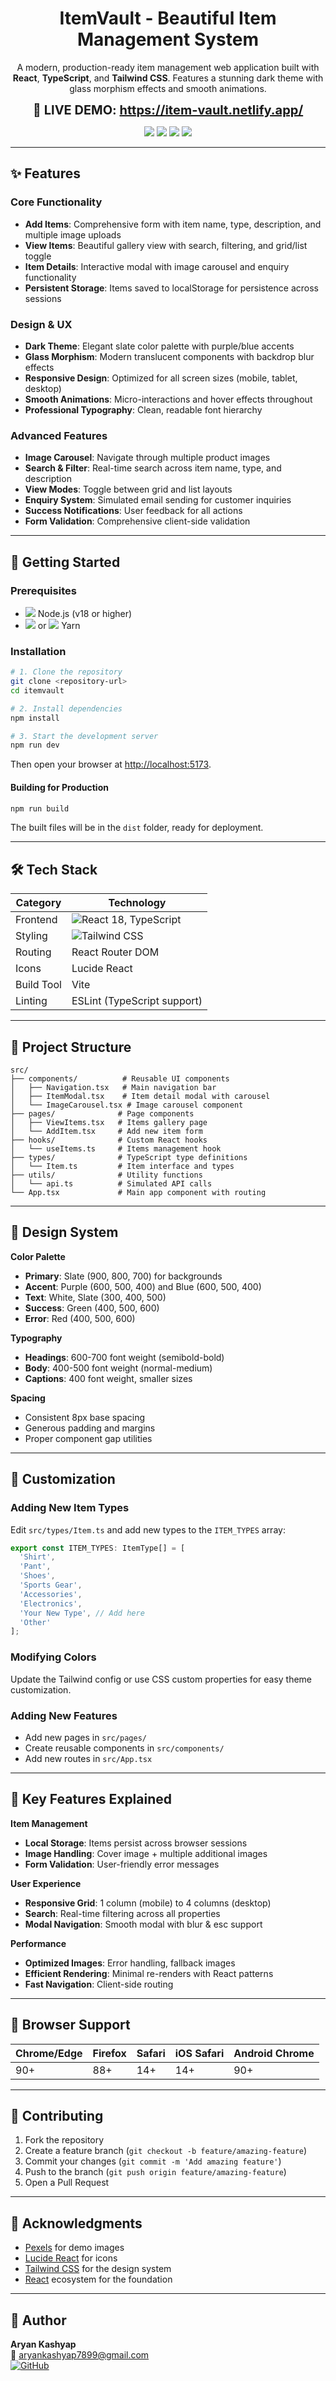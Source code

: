 <h1 align="center">ItemVault - Beautiful Item Management System</h1>
<p align="center">A modern, production-ready item management web application built with <strong>React</strong>, <strong>TypeScript</strong>, and <strong>Tailwind CSS</strong>. Features a stunning dark theme with glass morphism effects and smooth animations.</p>


<p align="center">
  <strong style="font-size:1.25rem;">
    🚀 LIVE DEMO: <a href="https://item-vault.netlify.app/" target="_blank"><b>https://item-vault.netlify.app/</b></a>
  </strong>
</p>

<p align="center">
  <img src="https://img.shields.io/badge/React-18-blue?logo=react&logoColor=white" />
  <img src="https://img.shields.io/badge/TypeScript-4.x-blue?logo=typescript&logoColor=white" />
  <img src="https://img.shields.io/badge/TailwindCSS-3.x-38bdf8?logo=tailwindcss&logoColor=white" />
  <img src="https://img.shields.io/badge/Vite-4.x-646cff?logo=vite&logoColor=white" />
</p>

---

## ✨ Features

### Core Functionality

- <b>Add Items</b>: Comprehensive form with item name, type, description, and multiple image uploads
- <b>View Items</b>: Beautiful gallery view with search, filtering, and grid/list toggle
- <b>Item Details</b>: Interactive modal with image carousel and enquiry functionality
- <b>Persistent Storage</b>: Items saved to localStorage for persistence across sessions

### Design & UX

- <b>Dark Theme</b>: Elegant slate color palette with purple/blue accents
- <b>Glass Morphism</b>: Modern translucent components with backdrop blur effects
- <b>Responsive Design</b>: Optimized for all screen sizes (mobile, tablet, desktop)
- <b>Smooth Animations</b>: Micro-interactions and hover effects throughout
- <b>Professional Typography</b>: Clean, readable font hierarchy

### Advanced Features

- <b>Image Carousel</b>: Navigate through multiple product images
- <b>Search & Filter</b>: Real-time search across item name, type, and description
- <b>View Modes</b>: Toggle between grid and list layouts
- <b>Enquiry System</b>: Simulated email sending for customer inquiries
- <b>Success Notifications</b>: User feedback for all actions
- <b>Form Validation</b>: Comprehensive client-side validation

---

## 🚀 Getting Started

### Prerequisites

- <img src="https://img.shields.io/badge/Node.js-v18+-339933?logo=node.js&logoColor=white" /> Node.js (v18 or higher)
- <img src="https://img.shields.io/badge/npm-v9+-CB3837?logo=npm&logoColor=white" /> or <img src="https://img.shields.io/badge/yarn-1.x-2C8EBB?logo=yarn&logoColor=white" /> Yarn

### Installation

```bash
# 1. Clone the repository
git clone <repository-url>
cd itemvault

# 2. Install dependencies
npm install

# 3. Start the development server
npm run dev
```

Then open your browser at [http://localhost:5173](http://localhost:5173).

#### Building for Production

```bash
npm run build
```
The built files will be in the `dist` folder, ready for deployment.

---

## 🛠️ Tech Stack

| Category      | Technology                          |
|---------------|-------------------------------------|
| Frontend      | ![React](https://img.shields.io/badge/-React-61DAFB?logo=react&logoColor=white) 18, TypeScript |
| Styling       | ![Tailwind CSS](https://img.shields.io/badge/-Tailwind%20CSS-38bdf8?logo=tailwindcss&logoColor=white) |
| Routing       | React Router DOM                    |
| Icons         | Lucide React                        |
| Build Tool    | Vite                                |
| Linting       | ESLint (TypeScript support)         |

---

## 📁 Project Structure

```text
src/
├── components/          # Reusable UI components
│   ├── Navigation.tsx   # Main navigation bar
│   ├── ItemModal.tsx    # Item detail modal with carousel
│   └── ImageCarousel.tsx # Image carousel component
├── pages/              # Page components
│   ├── ViewItems.tsx   # Items gallery page
│   └── AddItem.tsx     # Add new item form
├── hooks/              # Custom React hooks
│   └── useItems.ts     # Items management hook
├── types/              # TypeScript type definitions
│   └── Item.ts         # Item interface and types
├── utils/              # Utility functions
│   └── api.ts          # Simulated API calls
└── App.tsx             # Main app component with routing
```

---

## 🎨 Design System

**Color Palette**  
- <b>Primary</b>: Slate (900, 800, 700) for backgrounds  
- <b>Accent</b>: Purple (600, 500, 400) and Blue (600, 500, 400)  
- <b>Text</b>: White, Slate (300, 400, 500)  
- <b>Success</b>: Green (400, 500, 600)  
- <b>Error</b>: Red (400, 500, 600)  

**Typography**  
- <b>Headings</b>: 600-700 font weight (semibold-bold)
- <b>Body</b>: 400-500 font weight (normal-medium)
- <b>Captions</b>: 400 font weight, smaller sizes

**Spacing**  
- Consistent 8px base spacing
- Generous padding and margins
- Proper component gap utilities

---

## 🔧 Customization

### Adding New Item Types

Edit `src/types/Item.ts` and add new types to the `ITEM_TYPES` array:

```typescript
export const ITEM_TYPES: ItemType[] = [
  'Shirt',
  'Pant', 
  'Shoes',
  'Sports Gear',
  'Accessories',
  'Electronics',
  'Your New Type', // Add here
  'Other'
];
```

### Modifying Colors

Update the Tailwind config or use CSS custom properties for easy theme customization.

### Adding New Features

- Add new pages in `src/pages/`
- Create reusable components in `src/components/`
- Add new routes in `src/App.tsx`

---

## 🌟 Key Features Explained

**Item Management**
- <b>Local Storage</b>: Items persist across browser sessions
- <b>Image Handling</b>: Cover image + multiple additional images
- <b>Form Validation</b>: User-friendly error messages

**User Experience**
- <b>Responsive Grid</b>: 1 column (mobile) to 4 columns (desktop)
- <b>Search</b>: Real-time filtering across all properties
- <b>Modal Navigation</b>: Smooth modal with blur & esc support

**Performance**
- <b>Optimized Images</b>: Error handling, fallback images
- <b>Efficient Rendering</b>: Minimal re-renders with React patterns
- <b>Fast Navigation</b>: Client-side routing

---

## 📱 Browser Support

| Chrome/Edge | Firefox | Safari | iOS Safari | Android Chrome |
|-------------|---------|--------|------------|---------------|
| 90+         | 88+     | 14+    | 14+        | 90+           |

---

## 🤝 Contributing

1. Fork the repository
2. Create a feature branch (`git checkout -b feature/amazing-feature`)
3. Commit your changes (`git commit -m 'Add amazing feature'`)
4. Push to the branch (`git push origin feature/amazing-feature`)
5. Open a Pull Request

---

## 🙏 Acknowledgments

- [Pexels](https://pexels.com) for demo images
- [Lucide React](https://lucide.dev) for icons
- [Tailwind CSS](https://tailwindcss.com) for the design system
- [React](https://react.dev) ecosystem for the foundation

---

## 👤 Author

**Aryan Kashyap**  
📧 aryankashyap7899@gmail.com  
[![GitHub](https://img.shields.io/badge/GitHub-@Void604-181717?logo=github)](https://github.com/Void604)
